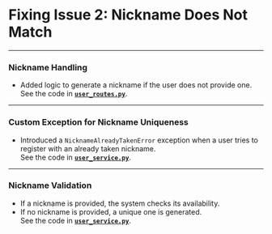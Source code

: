# Fixing Issue 2: Nickname Does Not Match
***

### **Nickname Handling**
- Added logic to generate a nickname if the user does not provide one.  
  See the code in [**`user_routes.py`**](https://github.com/digitalburritos/hw10_event_manager/blob/main/app/routers/user_routes.py#L146-L150).

---

### **Custom Exception for Nickname Uniqueness**
- Introduced a `NicknameAlreadyTakenError` exception when a user tries to register with an already taken nickname.  
  See the code in [**`user_service.py`**](https://github.com/digitalburritos/hw10_event_manager/blob/main/app/services/user_service.py#L70-L87).

---

### **Nickname Validation**
- If a nickname is provided, the system checks its availability.  
- If no nickname is provided, a unique one is generated.  
  See the code in [**`user_service.py`**](https://github.com/digitalburritos/hw10_event_manager/blob/main/app/services/user_service.py#L63-L70).

